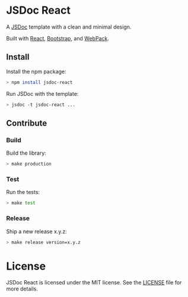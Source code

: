 # JSDoc React

A [JSDoc](http://usejsdoc.org) template with a clean and minimal design.

Built with [React](http://facebook.github.io/react/),
[Bootstrap](http://getbootstrap.com), and [WebPack](http://webpack.github.io).

## Install

Install the npm package:

```sh
> npm install jsdoc-react
```

Run JSDoc with the template:

```sh
> jsdoc -t jsdoc-react ...
```

## Contribute

### Build

Build the library:

```sh
> make production
```

### Test

Run the tests:

```sh
> make test
```

### Release

Ship a new release x.y.z:

```sh
> make release version=x.y.z
```

# License

JSDoc React is licensed under the MIT license. See the
[LICENSE](https://github.com/nullobject/jsdoc-react/blob/master/LICENSE.md)
file for more details.
